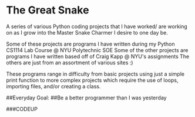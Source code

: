 # The Great Snake

A series of various Python coding projects that I have worked/ are working on as I grow into the Master Snake Charmer
I desire to one day be. 

Some of these projects are programs I have written during my Python CS1114 Lab Course @ NYU Polytechnic SOE
Some of the other projects are programs I have written based off of Craig Kapp @ NYU's assignments
The others are just from an assortment of various sites :)

These programs range in difficulty from basic projects using just a simple print function to more complex projects
which require the use of loops, importing files, and/or creating a class.

##Everyday Goal:
##Be a better programmer than I was yesterday

###CODEUP
